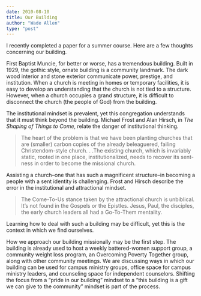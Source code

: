 ```yaml
---
date: 2010-08-10
title: Our Building
author: "Wade Allen"
type: "post"
---
```


I recently completed a paper for a summer course.  Here are a few thoughts concerning our building.

First Baptist Muncie, for better or worse, has a tremendous building.  Built in 1929, the gothic style, ornate building is a community landmark.  The dark wood interior and stone exterior communicate power, prestige, and institution.  When a church is meeting in homes or temporary facilities, it is easy to develop an understanding that the church is not tied to a structure.  However, when a church occupies a grand structure, it is difficult to disconnect the church (the people of God) from the building.  

The institutional mindset is prevalent, yet this congregation understands that it must think beyond the building.  Michael Frost and Alan Hirsch, in *The Shaping of Things to Come*, relate the danger of institutional thinking.  

>The heart of the problem is that we have been planting churches that are (smaller) carbon copies of the already beleaguered, failing Christendom-style church. . .The existing church, which is invariably static, rooted in one place, institutionalized, needs to recover its sent-ness in order to become the missional church.

Assisting a church–one that has such a magnificent structure–in becoming a people with a sent identity is challenging.  Frost and Hirsch describe the error in the institutional and attractional mindset.

>The Come-To-Us stance taken by the attractional church is unbiblical. It’s not found in the Gospels or the Epistles. Jesus, Paul, the disciples, the early church leaders all had a Go-To-Them mentality.

Learning how to deal with such a building may be difficult, yet this is the context in which we find ourselves.

How we approach our building missionally may be the first step.  The building is already used to host a weekly battered-women support group, a community weight loss program, an Overcoming Poverty Together group, along with other community meetings.  We are discussing ways in which our building can be used for campus ministry groups, office space for campus ministry leaders, and counseling space for independent counselors.  Shifting the focus from a “pride in our building” mindset to a “this building is a gift we can give to the community” mindset is part of the process.
